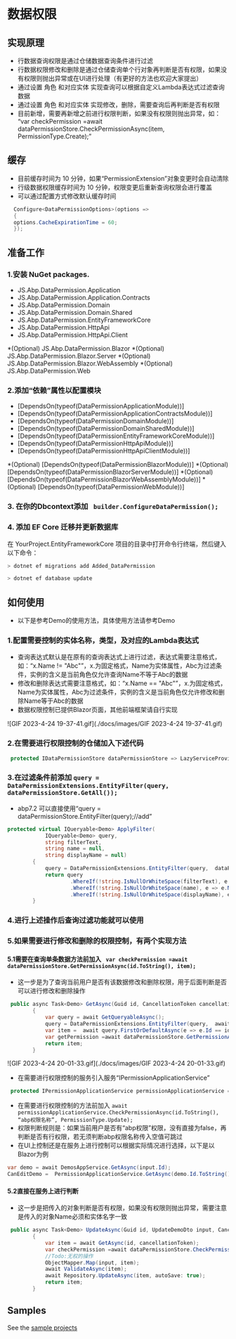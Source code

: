 # 数据权限

## 实现原理
* 行数据查询权限是通过仓储数据查询条件进行过滤
* 行数据权限修改和删除是通过仓储查询单个行对象再判断是否有权限，如果没有权限则抛出异常或在UI进行处理（有更好的方法也欢迎大家提出）
* 通过设置 角色 和对应实体 实现查询可以根据自定义Lambda表达式过滤查询数据
* 通过设置 角色 和对应实体 实现修改，删除，需要查询后再判断是否有权限
* 目前新增，需要再新增之前进行权限判断，如果没有权限则抛出异常，如：
  “var checkPermission =await dataPermissionStore.CheckPermissionAsync(item, PermissionType.Create);”

## 缓存
* 目前缓存时间为 10 分钟，如果“PermissionExtension”对象变更时会自动清除
* 行级数据权限缓存时间为 10 分钟，权限变更后重新查询权限会进行覆盖
* 可以通过配置方式修改默认缓存时间
````csharp
  Configure<DataPermissionOptions>(options =>
  {
  options.CacheExpirationTime = 60;
  });
````


## 准备工作

### 1.安装 NuGet packages.
* JS.Abp.DataPermission.Application
* JS.Abp.DataPermission.Application.Contracts
* JS.Abp.DataPermission.Domain
* JS.Abp.DataPermission.Domain.Shared
* JS.Abp.DataPermission.EntityFrameworkCore
* JS.Abp.DataPermission.HttpApi
* JS.Abp.DataPermission.HttpApi.Client

*(Optional)  JS.Abp.DataPermission.Blazor
*(Optional)  JS.Abp.DataPermission.Blazor.Server
*(Optional)  JS.Abp.DataPermission.Blazor.WebAssembly
*(Optional)  JS.Abp.DataPermission.Web

### 2.添加“依赖”属性以配置模块
* [DependsOn(typeof(DataPermissionApplicationModule))]
* [DependsOn(typeof(DataPermissionApplicationContractsModule))]
* [DependsOn(typeof(DataPermissionDomainModule))]
* [DependsOn(typeof(DataPermissionDomainSharedModule))]
* [DependsOn(typeof(DataPermissionEntityFrameworkCoreModule))]
* [DependsOn(typeof(DataPermissionHttpApiModule))]
* [DependsOn(typeof(DataPermissionHttpApiClientModule))]


*(Optional)  [DependsOn(typeof(DataPermissionBlazorModule))]
*(Optional)  [DependsOn(typeof(DataPermissionBlazorServerModule))]
*(Optional)  [DependsOn(typeof(DataPermissionBlazorWebAssemblyModule))]
*(Optional)  [DependsOn(typeof(DataPermissionWebModule))]

### 3. 在你的Dbcontext添加 ` builder.ConfigureDataPermission();` 

### 4. 添加 EF Core 迁移并更新数据库
在 YourProject.EntityFrameworkCore 项目的目录中打开命令行终端，然后键入以下命令：

````bash
> dotnet ef migrations add Added_DataPermission
````
````bash
> dotnet ef database update
````

## 如何使用
* 以下是参考Demo的使用方法，具体使用方法请参考Demo

### 1.配置需要控制的实体名称，类型，及对应的Lambda表达式
* 查询表达式默认是在原有的查询表达式上进行过滤，表达式需要注意格式，如：“x.Name != "Abc"”，x.为固定格式，Name为实体属性，Abc为过滤条件，实例的含义是当前角色仅允许查询Name不等于Abc的数据
* 修改和删除表达式需要注意格式，如：“x.Name == "Abc"”，x.为固定格式，Name为实体属性，Abc为过滤条件，实例的含义是当前角色仅允许修改和删除Name等于Abc的数据
* 数据权限控制已提供Blazor页面，其他前端框架请自行实现

![GIF 2023-4-24 19-37-41.gif](./docs/images/GIF 2023-4-24 19-37-41.gif)

### 2.在需要进行权限控制的仓储加入下述代码
````csharp
 protected IDataPermissionStore dataPermissionStore => LazyServiceProvider.LazyGetRequiredService<IDataPermissionStore>();
````
### 3.在过滤条件前添加 `query = DataPermissionExtensions.EntityFilter(query,  dataPermissionStore.GetAll());`
* abp7.2 可以直接使用“query = dataPermissionStore.EntityFilter(query);//add”
````csharp
protected virtual IQueryable<Demo> ApplyFilter(
            IQueryable<Demo> query,
            string filterText,
            string name = null,
            string displayName = null)
        {
            query = DataPermissionExtensions.EntityFilter(query,  dataPermissionStore.GetAll());//add
            return query
                    .WhereIf(!string.IsNullOrWhiteSpace(filterText), e => e.Name.Contains(filterText) || e.DisplayName.Contains(filterText))
                    .WhereIf(!string.IsNullOrWhiteSpace(name), e => e.Name.Contains(name))
                    .WhereIf(!string.IsNullOrWhiteSpace(displayName), e => e.DisplayName.Contains(displayName));
        }
````
### 4.进行上述操作后查询过滤功能就可以使用

### 5.如果需要进行修改和删除的权限控制，有两个实现方法
#### 5.1需要在查询单条数据方法前加入 ` var checkPermission =await dataPermissionStore.GetPermissionAsync(id.ToString(), item);`
* 这一步是为了查询当前用户是否有该数据修改和删除权限，用于后面判断是否可以进行修改和删除操作
````csharp
 public async Task<Demo> GetAsync(Guid id, CancellationToken cancellationToken = default)
        {
            var query = await GetQueryableAsync();
            query = DataPermissionExtensions.EntityFilter(query,  await dataPermissionStore.GetAllAsync());//add
            var item =  await query.FirstOrDefaultAsync(e => e.Id == id, GetCancellationToken(cancellationToken));
            var getPermission =await dataPermissionStore.GetPermissionAsync(id.ToString(), item);//add
            return item;
        }
````

![GIF 2023-4-24 20-01-33.gif](./docs/images/GIF 2023-4-24 20-01-33.gif)

* 在需要进行权限控制的服务引入服务“IPermissionApplicationService”
````csharp
 protected IPermissionApplicationService permissionApplicationService => LazyServiceProvider.LazyGetRequiredService<IPermissionApplicationService>();
````
* 在需要进行权限控制的方法前加入 `await permissionApplicationService.CheckPermissionAsync(id.ToString(), “abp权限名称”, PermissionType.Update);`
* 权限判断规则是：如果当前用户是否有“abp权限”权限，没有直接为false，再判断是否有行权限，若无须判断abp权限名称传入空值可跳过
* 在UI上控制还是在服务上进行控制可以根据实际情况进行选择，以下是以Blazor为例
````csharp
var demo = await DemosAppService.GetAsync(input.Id);
CanEditDemo =  PermissionApplicationService.GetAsync(demo.Id.ToString(),DataPermissionPermissions.Demos.Edit, PermissionType.Update).Result.IsGranted;//add
````

#### 5.2直接在服务上进行判断 
* 这一步是把传入的对象判断是否有权限，如果没有权限则抛出异常，需要注意是传入的对象Name必须和实体名字一致
````csharp
 public async Task<Demo> UpdateAsync(Guid id, UpdateDemoDto input, CancellationToken cancellationToken = default)
        {
            var item = await GetAsync(id, cancellationToken);
            var checkPermission =await dataPermissionStore.CheckPermissionAsync(item, PermissionType.Update);//add
            //Todo:无权的操作
            ObjectMapper.Map(input, item);
            await ValidateAsync(item);
            await Repository.UpdateAsync(item, autoSave: true);
            return item;
        }
````

## Samples

See the [sample projects](https://github.com/zhaofenglee/DataPermission/tree/master/host/JS.Abp.DataPermission.Blazor.Server.Host)


